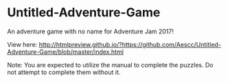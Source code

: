 # Untitled-Adventure-Game
An adventure game with no name for Adventure Jam 2017!

View here: http://htmlpreview.github.io/?https://github.com/Aescc/Untitled-Adventure-Game/blob/master/index.html

Note: You are expected to utilize the manual to complete the puzzles.  Do not attempt to complete them without it.